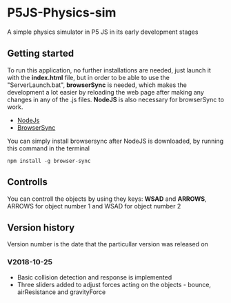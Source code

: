 # P5JS-Physics-sim
A simple physics simulator in P5 JS in its early development stages

## Getting started
To run this application, no further installations are needed, just launch it with the **index.html** file, but in order to be able to use the "ServerLaunch.bat", **browserSync** is needed, which makes the development a lot easier by reloading the web page after making any changes in any of the .js files. **NodeJS** is also necessary for browserSync to work.

* [NodeJs](https://nodejs.org/en/)
* [BrowserSync](https://browsersync.io/)

You can simply install browsersync after NodeJS is downloaded, by running this command in the terminal 
```
npm install -g browser-sync
```
## Controlls
You can controll the objects by using they keys: **WSAD** and **ARROWS**, ARROWS for object number 1 and WSAD for object number 2

## Version history
Version number is the date that the particullar version was released on

### V2018-10-25
* Basic collision detection and response is implemented
* Three sliders added to adjust forces acting on the objects - bounce, airResistance and gravityForce
